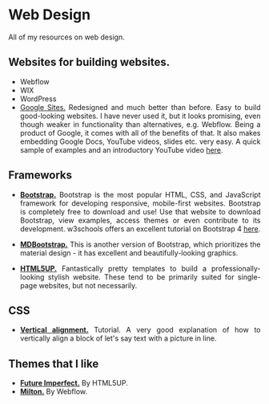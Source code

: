 # Web Design

<div align="justify">

All of my resources on web design.

## Websites for building websites.

* Webflow
* WIX
* WordPress
* [Google Sites.](https://sites.google.com/) Redesigned and much better than before. Easy to build good-looking websites. I have never used it, but it looks promising, even though weaker in functionality than alternatives, e.g. Webflow. Being a product of Google, it comes with all of the benefits of that. It also makes embedding Google Docs, YouTube videos, slides etc. very easy. A quick sample of examples and an introductory YouTube video [here](https://sites.google.com/sylvaniaschools.org/newsitessample).

## Frameworks

* **[Bootstrap.](https://getbootstrap.com/)** Bootstrap is the most popular HTML, CSS, and JavaScript framework for developing responsive, mobile-first websites. Bootstrap is completely free to download and use! Use that website to download Bootstrap, view examples, access themes or even contribute to its development. w3schools offers an excellent tutorial on Bootstrap 4 [here](https://www.w3schools.com/bootstrap4/default.asp).

* **[MDBootstrap.](https://mdbootstrap.com/)** This is another version of Bootstrap, which prioritizes the material design - it has excellent and beautifully-looking graphics.

* **[HTML5UP.](https://html5up.net/)** Fantastically pretty templates to build a professionally-looking stylish website. These tend to be primarily suited for single-page websites, but not necessarily.

## CSS

* **[Vertical alignment.](https://www.sitepoint.com/atoz-css-screencast-vertical/)** Tutorial. A very good explanation of how to vertically align a block of let's say text with a picture in line.

## Themes that I like

* **[Future Imperfect.](https://html5up.net/future-imperfect)** By HTML5UP.
* **[Milton.](http://milton-template.webflow.io/)** By Webflow.


</div>
